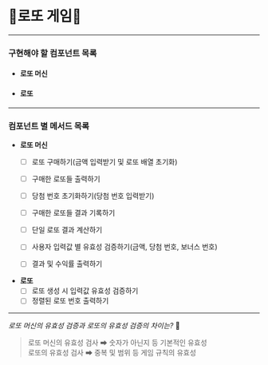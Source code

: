 # 👾로또 게임👾

---

### 구현해야 할 컴포넌트 목록

- #### 로또 머신
- #### 로또

---

### 컴포넌트 별 메서드 목록

- **로또 머신**
    * [ ] 로또 구매하기(금액 입력받기 및 로또 배열 초기화)
    * [ ] 구매한 로또들 출력하기
    * [ ] 당첨 번호 초기화하기(당첨 번호 입력받기)
    * [ ] 구매한 로또들 결과 기록하기
    * [ ] 단일 로또 결과 계산하기
    * [ ] 사용자 입력값 별 유효성 검증하기(금액, 당첨 번호, 보너스 번호)
    * [ ] 결과 및 수익률 출력하기
  
    

  
- **로또**
    * [ ] 로또 생성 시 입력값 유효성 검증하기
    * [ ] 정렬된 로또 번호 출력하기

---

_로또 머신의 유효성 검증과 로또의 유효성 검증의 차이는?_ 🤷

> 로또 머신의 유효성 검사 ➡ 숫자가 아닌지 등 기본적인 유효성   
> 로또의 유효성 검사 ➡ 중복 및 범위 등 게임 규칙의 유효성
